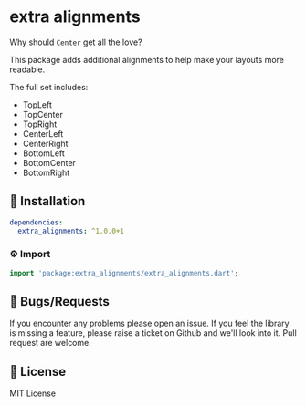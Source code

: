 # extra alignments

Why should `Center` get all the love?

This package adds additional alignments to help make your layouts more readable.

The full set includes:
* TopLeft
* TopCenter
* TopRight
* CenterLeft
* CenterRight
* BottomLeft
* BottomCenter
* BottomRight


## 🔨 Installation
```yaml
dependencies:
  extra_alignments: ^1.0.0+1
```

### ⚙ Import

```dart
import 'package:extra_alignments/extra_alignments.dart';
```

## 🐞 Bugs/Requests

If you encounter any problems please open an issue. If you feel the library is missing a feature, please raise a ticket on Github and we'll look into it. Pull request are welcome.

## 📃 License

MIT License
